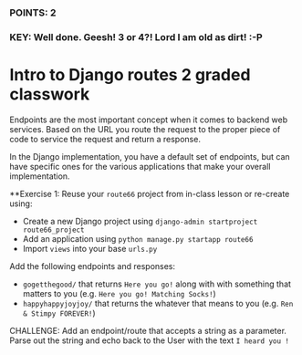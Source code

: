 ### POINTS: 2
### KEY: Well done. Geesh! 3 or 4?! Lord I am old as dirt! :-P

# Intro to Django routes 2 graded classwork 

Endpoints are the most important concept when it comes to backend web services. Based on the URL you route the request to the proper piece of code to service the request and return a response.

In the Django implementation, you have a default set of endpoints, but can have specific ones for the various applications that make your overall implementation.

**Exercise 1:
Reuse your ```route66``` project from in-class lesson or re-create using:

* Create a new Django project using ```django-admin startproject route66_project```
* Add an application using ```python manage.py startapp route66```
* Import ```views``` into your base ```urls.py```


Add the following endpoints and responses:

* ```gogetthegood/``` that returns ```Here you go!``` along with with something that matters to you (e.g. ```Here you go! Matching Socks!```)
* ```happyhappyjoyjoy/``` that returns the whatever that means to you (e.g. ```Ren & Stimpy FOREVER!```)

CHALLENGE:
Add an endpoint/route that accepts a string as a parameter. Parse out the string and echo back to the User with the text ```I heard you !```




